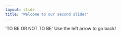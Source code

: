 ```yaml
---
layout: slide
title: "Welcome to our second slide!"
---
```

'TO BE OR NOT TO BE'
Use the left arrow to go back!
